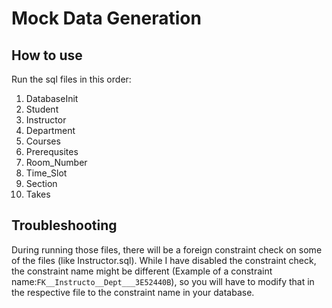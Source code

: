 # Mock Data Generation

## How to use

Run the sql files in this order:

1. DatabaseInit
2. Student
3. Instructor
4. Department
5. Courses
6. Prerequsites
7. Room_Number
8. Time_Slot
9. Section
10. Takes

## Troubleshooting

During running those files, there will be a foreign constraint check on some of the files (like Instructor.sql). While I have disabled the constraint check, the constraint name might be different (Example of a constraint name:`FK__Instructo__Dept___3E52440B`), so you will have to modify that in the respective file to the constraint name in your database.
